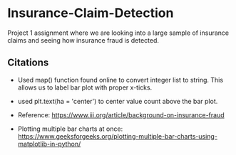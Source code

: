 # Insurance-Claim-Detection
Project 1 assignment where we are looking into a large sample of insurance claims and seeing how insurance fraud is detected.


## Citations

- Used map() function found online to convert integer list to string. This allows us to label bar plot with proper x-ticks.

- used plt.text(ha = 'center') to center value count above the bar plot.

- Reference: https://www.iii.org/article/background-on-insurance-fraud

- Plotting multiple bar charts at once: https://www.geeksforgeeks.org/plotting-multiple-bar-charts-using-matplotlib-in-python/
